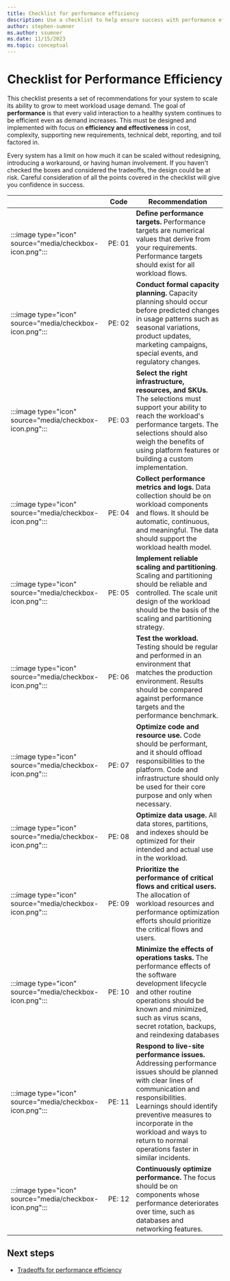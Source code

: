 ```yaml
---
title: Checklist for performance efficiency
description: Use a checklist to help ensure success with performance efficiency.  
author: stephen-sumner
ms.author: ssumner
ms.date: 11/15/2023
ms.topic: conceptual
---
```


# Checklist for Performance Efficiency

This checklist presents a set of recommendations for your system to scale its ability to grow to meet workload usage demand. The goal of **performance** is that every valid interaction to a healthy system continues to be efficient even as demand increases. This must be designed and implemented with focus on **efficiency and effectiveness** in cost, complexity, supporting new requirements, technical debt, reporting, and toil factored in.

Every system has a limit on how much it can be scaled without redesigning, introducing a workaround, or having human involvement. If you haven't checked the boxes and considered the tradeoffs, the design could be at risk. Careful consideration of all the points covered in the checklist will give you confidence in success.

||  Code|        Recommendation|
|-|-|-|
| :::image type="icon" source="media/checkbox-icon.png":::|PE:&nbsp;01| **Define performance targets.** Performance targets are numerical values that derive from your requirements. Performance targets should exist for all workload flows.|
| :::image type="icon" source="media/checkbox-icon.png":::|PE: 02|      **Conduct formal capacity planning.** Capacity planning should occur before predicted changes in usage patterns such as seasonal variations, product updates, marketing campaigns, special events, and regulatory changes.|
| :::image type="icon" source="media/checkbox-icon.png":::|  PE: 03|      **Select the right infrastructure, resources, and SKUs.** The selections must support your ability to reach the workload's performance targets. The selections should also weigh the benefits of using platform features or building a custom implementation.|
| :::image type="icon" source="media/checkbox-icon.png":::|  PE: 04 |     **Collect performance metrics and logs.** Data collection should be on workload components and flows. It should be automatic, continuous, and meaningful. The data should support the workload health model.|
| :::image type="icon" source="media/checkbox-icon.png":::|  PE: 05  |    **Implement reliable scaling and partitioning**. Scaling and partitioning should be reliable and controlled. The scale unit design of the workload should be the basis of the scaling and partitioning strategy.|
| :::image type="icon" source="media/checkbox-icon.png":::  |PE: 06     | **Test the** **workload.** Testing should be regular and performed in an environment that matches the production environment. Results should be compared against performance targets and the performance benchmark.|
| :::image type="icon" source="media/checkbox-icon.png":::|PE: 07|      **Optimize code and resource use.** Code should be performant, and it should offload responsibilities to the platform. Code and infrastructure should only be used for their core purpose and only when necessary.|
| :::image type="icon" source="media/checkbox-icon.png":::|  PE: 08|      **Optimize data usage.** All data stores, partitions, and indexes should be optimized for their intended and actual use in the workload.|
| :::image type="icon" source="media/checkbox-icon.png":::|  PE: 09|      **Prioritize the performance of critical flows and critical users.** The allocation of workload resources and performance optimization efforts should prioritize the critical flows and users.|
| :::image type="icon" source="media/checkbox-icon.png":::|  PE: 10|      **Minimize the effects of operations tasks.** The performance effects of the software development lifecycle and other routine operations should be known and minimized, such as virus scans, secret rotation, backups, and reindexing databases|
| :::image type="icon" source="media/checkbox-icon.png":::|  PE: 11|      **Respond to live-site performance issues.** Addressing performance issues should be planned with clear lines of communication and responsibilities. Learnings should identify preventive measures to incorporate in the workload and ways to return to normal operations faster in similar incidents.|
| :::image type="icon" source="media/checkbox-icon.png":::|  PE: 12|      **Continuously optimize performance.** The focus should be on components whose performance deteriorates over time, such as databases and networking features.|

## Next steps 

- [Tradeoffs for performance efficiency](tradeoffs.md)